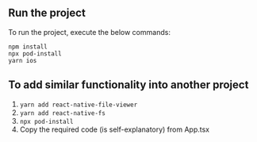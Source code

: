 ## Run the project
To run the project, execute the below commands:
```
npm install
npx pod-install
yarn ios 
```

## To add similar functionality into another project

1. `yarn add react-native-file-viewer`
2. `yarn add react-native-fs`
3. `npx pod-install`
4. Copy the required code (is self-explanatory) from App.tsx